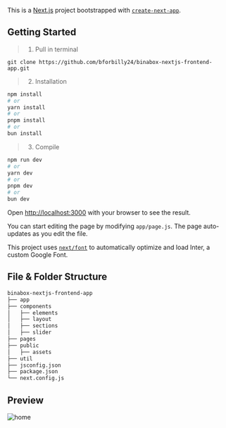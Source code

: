 This is a [Next.js](https://nextjs.org/) project bootstrapped with [`create-next-app`](https://github.com/vercel/next.js/tree/canary/packages/create-next-app).

## Getting Started

> 1. Pull in terminal
```
git clone https://github.com/bforbilly24/binabox-nextjs-frontend-app.git
```
> 2. Installation

```bash
npm install
# or
yarn install
# or
pnpm install
# or
bun install
```
> 3. Compile

```bash
npm run dev
# or
yarn dev
# or
pnpm dev
# or
bun dev
```

Open [http://localhost:3000](http://localhost:3000) with your browser to see the result.

You can start editing the page by modifying `app/page.js`. The page auto-updates as you edit the file.

This project uses [`next/font`](https://nextjs.org/docs/basic-features/font-optimization) to automatically optimize and load Inter, a custom Google Font.

## File & Folder Structure

```bash
binabox-nextjs-frontend-app 
├── app
├── components
│   ├── elements
│   ├── layout
│ 	├── sections
│ 	├── slider
├── pages
├── public
│   ├── assets
├── util
├── jsconfig.json 
├── package.json
└── next.config.js
```


## Preview

<img alt="home" src="https://github.com/bforbilly24/binabox-nextjs-frontend-app/assets/93701344/fcd5682e-0d5f-49f7-ac66-d33984228ef2">